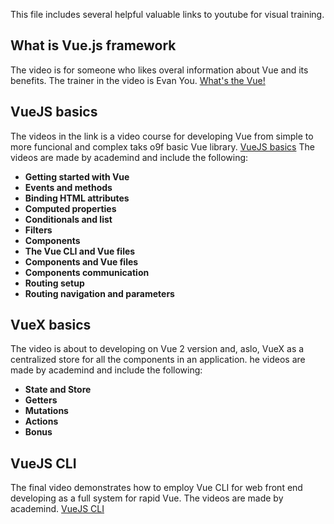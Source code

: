 This file includes several helpful valuable links to youtube for visual training. 
## What is Vue.js framework
The video is for someone who likes overal information about Vue and its benefits. The trainer in the video is Evan You.
[What's the Vue!](https://www.youtube.com/watch?v=pBBSp_iIiVM)
## VueJS basics
The videos in the link is a video course for developing Vue from simple to more funcional and complex taks o9f basic Vue library. [VueJS basics](https://www.youtube.com/playlist?list=PL55RiY5tL51p-YU-Uw90qQH419BM4Iz07)
The videos are made by academind and include the following: 
- **Getting started with Vue**
- **Events and methods**
- **Binding HTML attributes**
- **Computed properties**
- **Conditionals and list**
- **Filters**
- **Components**
- **The Vue CLI and Vue files**
- **Components and Vue files**
- **Components communication**
- **Routing setup**
- **Routing navigation and parameters**
## VueX basics
The video is about to developing on Vue 2 version and, aslo, VueX as a centralized store for all the components in an application. he videos are made by academind and include the following:
- **State and Store**
- **Getters**
- **Mutations**
- **Actions**
- **Bonus**
## VueJS CLI
The final video demonstrates how to employ Vue CLI for web front end developing as a full system for rapid Vue. The videos are made by academind. [VueJS CLI](https://www.youtube.com/watch?v=nSmMkeNjjPg)
